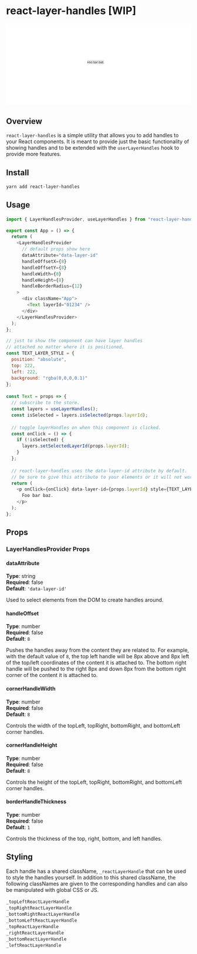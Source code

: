 # react-layer-handles [WIP]

![Example GIF](/sample.gif)

## Overview

`react-layer-handles` is a simple utility that allows you to add handles to your React components. It is meant to provide just the basic functionality of showing handles and to be extended with the `userLayerHandles` hook to provide more features.

## Install

```sh
yarn add react-layer-handles
```

## Usage

```js
import { LayerHandlesProvider, useLayerHandles } from "react-layer-handles";
```

```js
export const App = () => {
  return (
    <LayerHandlesProvider
      // default props show here
      dataAttribute="data-layer-id"
      handleOffsetX={8}
      handleOffsetY={8}
      handleWidth={8}
      handleHeight={8}
      handleBorderRadius={12}
    >
      <div className="App">
        <Text layerId="01234" />
      </div>
    </LayerHandlesProvider>
  );
};
```

```js
// just to show the component can have layer handles
// attached no matter where it is positioned.
const TEXT_LAYER_STYLE = {
  position: "absolute",
  top: 222,
  left: 222,
  background: "rgba(0,0,0,0.1)"
};

const Text = props => {
  // subscribe to the store.
  const layers = useLayerHandles();
  const isSelected = layers.isSelected(props.layerId);

  // toggle layerHandles on when this component is clicked.
  const onClick = () => {
    if (!isSelected) {
      layers.setSelectedLayerId(props.layerId);
    }
  };

  // react-layer-handles uses the data-layer-id attribute by default.
  // be sure to give this attribute to your elements or it will not work.
  return (
    <p onClick={onClick} data-layer-id={props.layerId} style={TEXT_LAYER_STYLE}>
      Foo bar baz.
    </p>
  );
};
```

## Props

### LayerHandlesProvider Props

#### dataAttribute

**Type**: string  
**Required**: false  
**Default**: `'data-layer-id'`

Used to select elements from the DOM to create handles around.

#### handleOffset

**Type**: number  
**Required**: false  
**Default**: `8`

Pushes the handles away from the content they are related to. For example, with the default value of `8`, the top left handle will be 8px above and 8px left of the top/left coordinates of the content it is attached to. The bottom right handle will be pushed to the right 8px and down 8px from the bottom right corner of the content it is attached to.

#### cornerHandleWidth

**Type**: number  
**Required**: false  
**Default**: `8`

Controls the width of the topLeft, topRight, bottomRight, and bottomLeft corner handles.

#### cornerHandleHeight

**Type**: number  
**Required**: false  
**Default**: `8`

Controls the height of the topLeft, topRight, bottomRight, and bottomLeft corner handles.

#### borderHandleThickness

**Type**: number  
**Required**: false  
**Default**: `1`

Controls the thickness of the top, right, bottom, and left handles.

## Styling

Each handle has a shared className, `_reactLayerHandle` that can be used to style the handles yourself. In addition to this shared className, the following classNames are given to the corresponding handles and can also be manipulated with global CSS or JS.

`_topLeftReactLayerHandle`  
`_topRightReactLayerHandle`  
`_bottomRightReactLayerHandle`  
`_bottomLeftReactLayerHandle`  
`_topReactLayerHandle`  
`_rightReactLayerHandle`  
`_bottomReactLayerHandle`  
`_leftReactLayerHandle`
